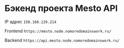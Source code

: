 # Бэкенд проекта Mesto API

IP адрес `158.160.129.214`

Frontend `https://mesto.node.nomoredomainswork.ru/`

Backend `https://api.mesto.node.nomoredomainswork.ru/`

